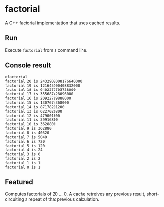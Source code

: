 # factorial
A C++ factorial implementation that uses cached results.

## Run
Execute `factorial` from a command line.

## Console result
```
>factorial
factorial 20 is 2432902008176640000
factorial 19 is 121645100408832000
factorial 18 is 6402373705728000
factorial 17 is 355687428096000
factorial 16 is 20922789888000
factorial 15 is 1307674368000
factorial 14 is 87178291200
factorial 13 is 6227020800
factorial 12 is 479001600
factorial 11 is 39916800
factorial 10 is 3628800
factorial 9 is 362880
factorial 8 is 40320
factorial 7 is 5040
factorial 6 is 720
factorial 5 is 120
factorial 4 is 24
factorial 3 is 6
factorial 2 is 2
factorial 1 is 1
factorial 0 is 1
```

## Featured

Computes factorials of 20 ... 0. A cache retreives any previous 
result, short-circuiting a repeat of that previous calculation.
